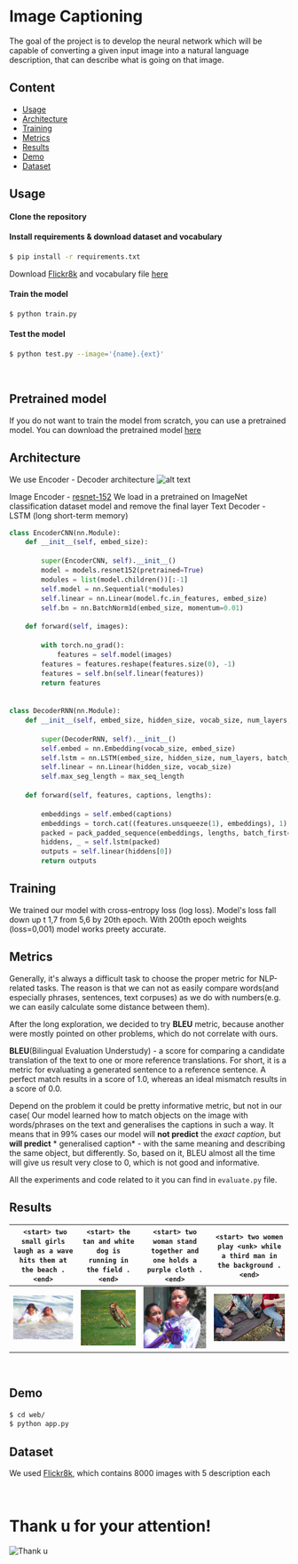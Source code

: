 # Image Captioning

The goal of the project is to develop the neural network which will be capable of converting a given input image into a natural language description, that can describe what is going on that image.

## Content

- [Usage](#usage)
- [Architecture](#architecture)
- [Training](#training)
- [Metrics](#metrics)
- [Results](#results)
- [Demo](#demo)
- [Dataset](#dataset)


## Usage

#### Clone the repository

#### Install requirements & download dataset and vocabulary

```bash
$ pip install -r requirements.txt
```
Download [Flickr8k](http://academictorrents.com/details/9dea07ba660a722ae1008c4c8afdd303b6f6e53b) and
vocabulary file [here](https://www.dropbox.com/s/26adb7y9m98uisa/vocap.zip?dl=0)

#### Train the model

```bash
$ python train.py    
```

#### Test the model 

```bash
$ python test.py --image='{name}.{ext}'
```

<br>

## Pretrained model
If you do not want to train the model from scratch, you can use a pretrained model. You can download the pretrained model [here](https://www.dropbox.com/s/vtbskghx7vg4q3f/weights.zip?dl=0) 


## Architecture
We use Encoder - Decoder architecture
![alt text](https://raw.githubusercontent.com/yunjey/pytorch-tutorial/master/tutorials/03-advanced/image_captioning/png/model.png)

Image Encoder -  [resnet-152](https://arxiv.org/abs/1512.03385) We load in a pretrained on ImageNet classification dataset model and remove the final layer
Text Decoder - LSTM (long short-term memory)

```python
class EncoderCNN(nn.Module):
    def __init__(self, embed_size):

        super(EncoderCNN, self).__init__()
        model = models.resnet152(pretrained=True)
        modules = list(model.children())[:-1]
        self.model = nn.Sequential(*modules)
        self.linear = nn.Linear(model.fc.in_features, embed_size)
        self.bn = nn.BatchNorm1d(embed_size, momentum=0.01)

    def forward(self, images):

        with torch.no_grad():
            features = self.model(images)
        features = features.reshape(features.size(0), -1)
        features = self.bn(self.linear(features))
        return features


class DecoderRNN(nn.Module):
    def __init__(self, embed_size, hidden_size, vocab_size, num_layers, max_seq_length=20):

        super(DecoderRNN, self).__init__()
        self.embed = nn.Embedding(vocab_size, embed_size)
        self.lstm = nn.LSTM(embed_size, hidden_size, num_layers, batch_first=True)
        self.linear = nn.Linear(hidden_size, vocab_size)
        self.max_seg_length = max_seq_length

    def forward(self, features, captions, lengths):

        embeddings = self.embed(captions)
        embeddings = torch.cat((features.unsqueeze(1), embeddings), 1)
        packed = pack_padded_sequence(embeddings, lengths, batch_first=True)
        hiddens, _ = self.lstm(packed)
        outputs = self.linear(hiddens[0])
        return outputs

```
## Training
We trained our model with cross-entropy loss (log loss).
Model's loss fall down up t 1,7 from 5,6 by 20th epoch. With 200th epoch weights (loss=0,001) model works preety accurate.

## Metrics

Generally, it's always a difficult task to choose the proper metric for NLP-related tasks. The reason is that we can not as easily compare words(and especially phrases, sentences, text corpuses) as we do with numbers(e.g. we can easily calculate some distance between them).

After the long exploration, we decided to try **BLEU** metric, because another were mostly pointed on other problems, which do not correlate with ours.

**BLEU**(Bilingual Evaluation Understudy) - a score for comparing a candidate translation of the text to one or more reference translations. For short, it is a metric for evaluating a generated sentence to a reference sentence. A perfect match results in a score of 1.0, whereas an ideal mismatch results in a score of 0.0.


Depend on the problem it could be pretty informative metric, but not in our case( Our model learned how to match objects on the image with words/phrases on the text and generalises the captions in such a way. It means that in 99% cases our model will **not predict** the *exact caption*, but **will predict**  * generalised caption* - with the same meaning and describing the same object, but differently. So, based on it, BLEU almost all the time will give us result very close to 0, which is not good and informative. 

All the experiments and code related to it you can find in `evaluate.py` file.

## Results

| ``` <start> two small girls laugh as a wave hits them at the beach . <end>``` | ```<start> the tan and white dog is running in the field . <end>``` | ```<start> two woman stand together and one holds a purple cloth . <end>``` | ```<start> two women play <unk> while a third man in the background . <end>``` |
| :----------------------------------------------------------: | :----------------------------------------------------------: | :----------------------------------------------------------: | :----------------------------------------------------------: |
|                   ![wave](images/wave.jpg)                   |                   ![a dog](images/dog.jpg)                   |                  ![girls](images/girls.jpg)                  |                   ![guys](images/hip.jpg)                    |


​    

## Demo

```bash
$ cd web/
$ python app.py
```



## Dataset
We used [Flickr8k](http://academictorrents.com/details/9dea07ba660a722ae1008c4c8afdd303b6f6e53b), which contains 8000 images with 5 description each 

<br>

# Thank u for your attention!

![Thank u](https://media.giphy.com/media/jNdw5Qmy5MOpq/giphy.gif)
